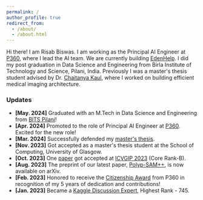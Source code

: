 ```yaml
---
permalink: /
author_profile: true
redirect_from: 
  - /about/
  - /about.html
---
```


Hi there! I am Risab Biswas. I am working as the Principal AI Engineer at [P360](https://www.p360.com/), where I lead the AI team. We are currently building [EdenHelp](https://www.p360.com/edenhelp/). I did my post graduation in Data Science and Engineering from Birla Institute of Technology and Science, Pilani, India. Previously I was a master's thesis student advised by Dr. [Chaitanya Kaul](https://chaitanya-kaul.github.io/), where I worked on building efficient medical imaging architecture. 

### Updates

- **[May. 2024]** Graduated with an M.Tech in Data Science and Engineering from [BITS Pilani](https://www.bits-pilani.ac.in/)!
- **[Apr. 2024]** Promoted to the role of Principal AI Engineer at [P360](https://www.p360.com/leadership/). Excited for the new role!
- **[Mar. 2024]** Successfully defended my [master's thesis](https://arxiv.org/pdf/2406.03173).
- **[Nov. 2023]** Got accepted as a master's thesis student at the School of Computing, University of Glasgow.
- **[Oct. 2023]** One [paper](https://dl.acm.org/doi/abs/10.1145/3627631.3627639) got accepted at [ICVGIP 2023](https://www.iitrpr.ac.in/ICVGIP/) (Core Rank-B).
- **[Aug. 2023]** The preprint of our latest paper, [Polyp-SAM++](https://arxiv.org/abs/2308.06623), is now available on arXiv.
- **[Feb. 2023]** Honored to receive the [Citizenship Award](https://www.linkedin.com/posts/activity-7031705908409712641-huup?utm_source=share&utm_medium=member_desktop) from P360 in recognition of my 5 years of dedication and contributions!
- **[Jan. 2023]** Became a [Kaggle Discussion Expert](https://www.kaggle.com/risabbiswas19), Highest Rank - 745.